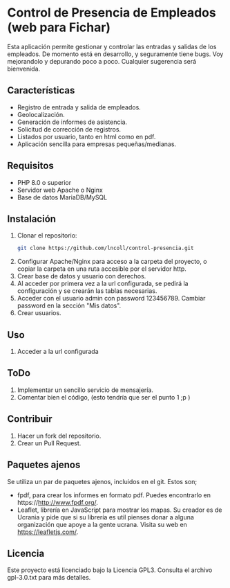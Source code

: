 # Control de Presencia de Empleados (web para Fichar)

Esta aplicación permite gestionar y controlar las entradas y salidas de los empleados.
De momento está en desarrollo, y seguramente tiene bugs. Voy mejorandolo y depurando poco a poco.
Cualquier sugerencia será bienvenida.

## Características

- Registro de entrada y salida de empleados.
- Geolocalización.
- Generación de informes de asistencia.
- Solicitud de corrección de registros.
- Listados por usuario, tanto en html como en pdf.
- Aplicación sencilla para empresas pequeñas/medianas.

## Requisitos

- PHP 8.0 o superior
- Servidor web Apache o Nginx
- Base de datos MariaDB/MySQL

## Instalación

1. Clonar el repositorio:
    ```bash
    git clone https://github.com/lncoll/control-presencia.git
    ```
2. Configurar Apache/Nginx para acceso a la carpeta del proyecto, o copiar la carpeta en una ruta accesible por el servidor http.
2. Crear base de datos y usuario con derechos.
3. Al acceder por primera vez a la url configurada, se pedirá la configuración y se crearán las tablas necesarias. 
4. Acceder con el usuario admin con password 123456789. Cambiar password en la sección "Mis datos".
5. Crear usuarios.

## Uso

1. Acceder a la url configurada

## ToDo

1. Implementar un sencillo servicio de mensajería.
2. Comentar bien el código, (esto tendría que ser el punto 1 ;p )

## Contribuir

1. Hacer un fork del repositorio.
2. Crear un Pull Request.

## Paquetes ajenos

Se utiliza un par de paquetes ajenos, incluidos en el git.
Estos son;
- fpdf, para crear los informes en formato pdf. Puedes encontrarlo en https://http://www.fpdf.org/.
- Leaflet, librería en JavaScript para mostrar los mapas. Su creador es de Ucrania y pide que si su librería es util pienses donar a alguna organización que apoye a la gente ucrana. Visita su web en https://leafletjs.com/.

## Licencia

Este proyecto está licenciado bajo la Licencia GPL3. Consulta el archivo gpl-3.0.txt para más detalles.